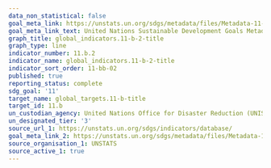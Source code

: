 ```yaml
---
data_non_statistical: false
goal_meta_link: https://unstats.un.org/sdgs/metadata/files/Metadata-11-0b-02.pdf
goal_meta_link_text: United Nations Sustainable Development Goals Metadata (pdf 2066kB)
graph_title: global_indicators.11-b-2-title
graph_type: line
indicator_number: 11.b.2
indicator_name: global_indicators.11-b-2-title
indicator_sort_order: 11-bb-02
published: true
reporting_status: complete
sdg_goal: '11'
target_name: global_targets.11-b-title
target_id: 11.b
un_custodian_agency: United Nations Office for Disaster Reduction (UNISDR)
un_designated_tier: '3'
source_url_1: https://unstats.un.org/sdgs/indicators/database/
goal_meta_link_2: https://unstats.un.org/sdgs/metadata/files/Metadata-11-0b-02.pdf
source_organisation_1: UNSTATS
source_active_1: true
---
```

